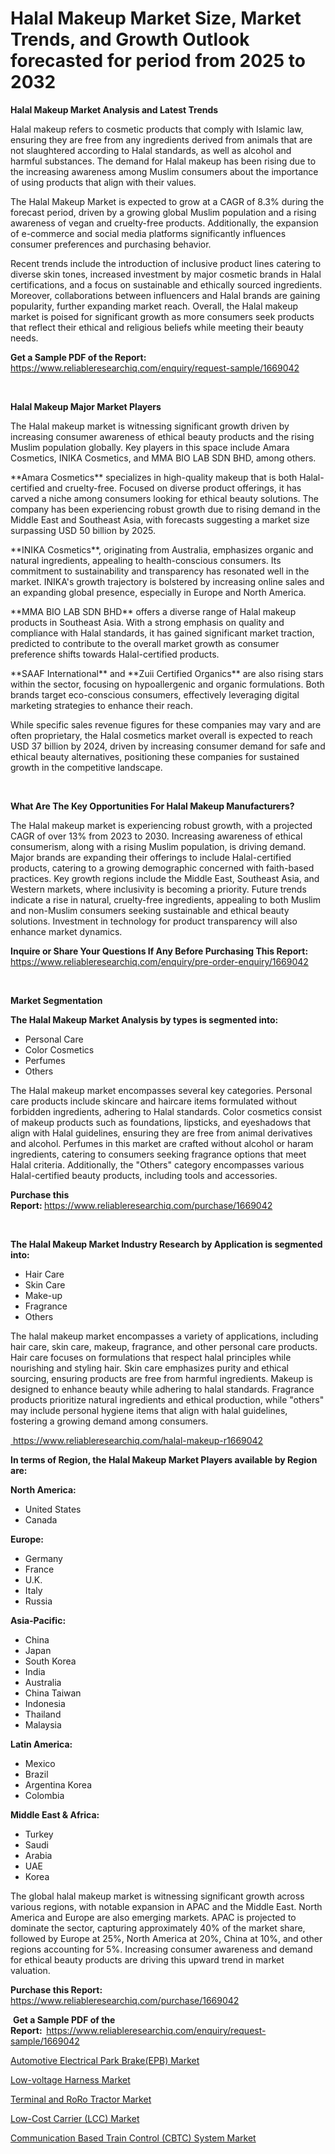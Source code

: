 <p><h1>Halal Makeup Market Size, Market Trends, and Growth Outlook forecasted for period from 2025 to 2032</h1></p><p><strong>Halal Makeup Market Analysis and Latest Trends</strong></p>
<p><p>Halal makeup refers to cosmetic products that comply with Islamic law, ensuring they are free from any ingredients derived from animals that are not slaughtered according to Halal standards, as well as alcohol and harmful substances. The demand for Halal makeup has been rising due to the increasing awareness among Muslim consumers about the importance of using products that align with their values. </p><p>The Halal Makeup Market is expected to grow at a CAGR of 8.3% during the forecast period, driven by a growing global Muslim population and a rising awareness of vegan and cruelty-free products. Additionally, the expansion of e-commerce and social media platforms significantly influences consumer preferences and purchasing behavior. </p><p>Recent trends include the introduction of inclusive product lines catering to diverse skin tones, increased investment by major cosmetic brands in Halal certifications, and a focus on sustainable and ethically sourced ingredients. Moreover, collaborations between influencers and Halal brands are gaining popularity, further expanding market reach. Overall, the Halal makeup market is poised for significant growth as more consumers seek products that reflect their ethical and religious beliefs while meeting their beauty needs.</p></p>
<p><strong>Get a Sample PDF of the Report:&nbsp;</strong> <a href="https://www.reliableresearchiq.com/enquiry/request-sample/1669042?utm_campaign=2196&utm_medium=2&utm_source=Github&utm_content=ia&utm_term=06022025&utm_id=halal-makeup">https://www.reliableresearchiq.com/enquiry/request-sample/1669042</a></p>
<p>&nbsp;</p>
<p><strong>Halal Makeup Major Market Players</strong></p>
<p><p>The Halal makeup market is witnessing significant growth driven by increasing consumer awareness of ethical beauty products and the rising Muslim population globally. Key players in this space include Amara Cosmetics, INIKA Cosmetics, and MMA BIO LAB SDN BHD, among others.</p><p>**Amara Cosmetics** specializes in high-quality makeup that is both Halal-certified and cruelty-free. Focused on diverse product offerings, it has carved a niche among consumers looking for ethical beauty solutions. The company has been experiencing robust growth due to rising demand in the Middle East and Southeast Asia, with forecasts suggesting a market size surpassing USD 50 billion by 2025.</p><p>**INIKA Cosmetics**, originating from Australia, emphasizes organic and natural ingredients, appealing to health-conscious consumers. Its commitment to sustainability and transparency has resonated well in the market. INIKA's growth trajectory is bolstered by increasing online sales and an expanding global presence, especially in Europe and North America. </p><p>**MMA BIO LAB SDN BHD** offers a diverse range of Halal makeup products in Southeast Asia. With a strong emphasis on quality and compliance with Halal standards, it has gained significant market traction, predicted to contribute to the overall market growth as consumer preference shifts towards Halal-certified products.</p><p>**SAAF International** and **Zuii Certified Organics** are also rising stars within the sector, focusing on hypoallergenic and organic formulations. Both brands target eco-conscious consumers, effectively leveraging digital marketing strategies to enhance their reach.</p><p>While specific sales revenue figures for these companies may vary and are often proprietary, the Halal cosmetics market overall is expected to reach USD 37 billion by 2024, driven by increasing consumer demand for safe and ethical beauty alternatives, positioning these companies for sustained growth in the competitive landscape.</p></p>
<p>&nbsp;</p>
<p><strong>What Are The Key Opportunities For Halal Makeup Manufacturers?</strong></p>
<p><p>The Halal makeup market is experiencing robust growth, with a projected CAGR of over 13% from 2023 to 2030. Increasing awareness of ethical consumerism, along with a rising Muslim population, is driving demand. Major brands are expanding their offerings to include Halal-certified products, catering to a growing demographic concerned with faith-based practices. Key growth regions include the Middle East, Southeast Asia, and Western markets, where inclusivity is becoming a priority. Future trends indicate a rise in natural, cruelty-free ingredients, appealing to both Muslim and non-Muslim consumers seeking sustainable and ethical beauty solutions. Investment in technology for product transparency will also enhance market dynamics.</p></p>
<p><strong>Inquire or Share Your Questions If Any Before Purchasing This Report:</strong> <a href="https://www.reliableresearchiq.com/enquiry/pre-order-enquiry/1669042?utm_campaign=2196&utm_medium=2&utm_source=Github&utm_content=ia&utm_term=06022025&utm_id=halal-makeup">https://www.reliableresearchiq.com/enquiry/pre-order-enquiry/1669042</a></p>
<p>&nbsp;</p>
<p><strong>Market Segmentation</strong></p>
<p><strong>The Halal Makeup Market Analysis by types is segmented into:</strong></p>
<p><ul><li>Personal Care</li><li>Color Cosmetics</li><li>Perfumes</li><li>Others</li></ul></p>
<p><p>The Halal makeup market encompasses several key categories. Personal care products include skincare and haircare items formulated without forbidden ingredients, adhering to Halal standards. Color cosmetics consist of makeup products such as foundations, lipsticks, and eyeshadows that align with Halal guidelines, ensuring they are free from animal derivatives and alcohol. Perfumes in this market are crafted without alcohol or haram ingredients, catering to consumers seeking fragrance options that meet Halal criteria. Additionally, the "Others" category encompasses various Halal-certified beauty products, including tools and accessories.</p></p>
<p><strong>Purchase this Report:&nbsp;</strong><a href="https://www.reliableresearchiq.com/purchase/1669042?utm_campaign=2196&utm_medium=2&utm_source=Github&utm_content=ia&utm_term=06022025&utm_id=halal-makeup">https://www.reliableresearchiq.com/purchase/1669042</a></p>
<p>&nbsp;</p>
<p><strong>The Halal Makeup Market Industry Research by Application is segmented into:</strong></p>
<p><ul><li>Hair Care</li><li>Skin Care</li><li>Make-up</li><li>Fragrance</li><li>Others</li></ul></p>
<p><p>The halal makeup market encompasses a variety of applications, including hair care, skin care, makeup, fragrance, and other personal care products. Hair care focuses on formulations that respect halal principles while nourishing and styling hair. Skin care emphasizes purity and ethical sourcing, ensuring products are free from harmful ingredients. Makeup is designed to enhance beauty while adhering to halal standards. Fragrance products prioritize natural ingredients and ethical production, while "others" may include personal hygiene items that align with halal guidelines, fostering a growing demand among consumers.</p></p>
<p><a href="https://www.reliableresearchiq.com/halal-makeup-r1669042?utm_campaign=2196&utm_medium=2&utm_source=Github&utm_content=ia&utm_term=06022025&utm_id=halal-makeup">&nbsp;https://www.reliableresearchiq.com/halal-makeup-r1669042</a></p>
<p><strong>In terms of Region, the Halal Makeup Market Players available by Region are:</strong></p>
<p>
    <p> <strong> North America: </strong>
        <ul>
            <li>United States</li>
            <li>Canada</li>
        </ul>
        </p> 
    <p> <strong> Europe: </strong>
        <ul>
            <li>Germany</li>
            <li>France</li>
            <li>U.K.</li>
            <li>Italy</li>
            <li>Russia</li>
        </ul>
        </p> 
    <p> <strong> Asia-Pacific: </strong>
        <ul>
            <li>China</li>
            <li>Japan</li>
            <li>South Korea</li>
            <li>India</li>
            <li>Australia</li>
            <li>China Taiwan</li>
            <li>Indonesia</li>
            <li>Thailand</li>
            <li>Malaysia</li>
        </ul>
        </p> 
    <p> <strong> Latin America: </strong>
        <ul>
            <li>Mexico</li>
            <li>Brazil</li>
            <li>Argentina Korea</li>
            <li>Colombia</li>
        </ul>
        </p> 
    <p> <strong> Middle East & Africa: </strong>
        <ul>
            <li>Turkey</li>
            <li>Saudi</li>
            <li>Arabia</li>
            <li>UAE</li>
            <li>Korea</li>
        </ul>
    </p>
    </p>
<p><p>The global halal makeup market is witnessing significant growth across various regions, with notable expansion in APAC and the Middle East. North America and Europe are also emerging markets. APAC is projected to dominate the sector, capturing approximately 40% of the market share, followed by Europe at 25%, North America at 20%, China at 10%, and other regions accounting for 5%. Increasing consumer awareness and demand for ethical beauty products are driving this upward trend in market valuation.</p></p>
<p><strong>Purchase this Report: </strong><a href="https://www.reliableresearchiq.com/purchase/1669042?utm_campaign=2196&utm_medium=2&utm_source=Github&utm_content=ia&utm_term=06022025&utm_id=halal-makeup">https://www.reliableresearchiq.com/purchase/1669042</a></p>
<p>&nbsp;<strong>Get a Sample PDF of the Report:&nbsp;&nbsp;</strong><a href="https://www.reliableresearchiq.com/enquiry/request-sample/1669042?utm_campaign=2196&utm_medium=2&utm_source=Github&utm_content=ia&utm_term=06022025&utm_id=halal-makeup">https://www.reliableresearchiq.com/enquiry/request-sample/1669042</a></p>
<p><strong></strong></p>
<p><p><a href="https://www.linkedin.com/pulse/comprehensive-analysis-automotive-electrical-park-brakeepb-hgm6e?utm_campaign=2196&utm_medium=2&utm_source=Github&utm_content=ia&utm_term=06022025&utm_id=halal-makeup">Automotive Electrical Park Brake(EPB) Market</a></p><p><a href="https://www.linkedin.com/pulse/key-metrics-low-voltage-harness-market-report-size-growth-7rute?utm_campaign=2196&utm_medium=2&utm_source=Github&utm_content=ia&utm_term=06022025&utm_id=halal-makeup">Low-voltage Harness Market</a></p><p><a href="https://www.linkedin.com/pulse/study-global-terminal-roro-tractor-market-emphasis-onthe-jugoe?utm_campaign=2196&utm_medium=2&utm_source=Github&utm_content=ia&utm_term=06022025&utm_id=halal-makeup">Terminal and RoRo Tractor Market</a></p><p><a href="https://www.linkedin.com/pulse/growth-potential-market-share-analysis-low-cost-carrier-7fhie?utm_campaign=2196&utm_medium=2&utm_source=Github&utm_content=ia&utm_term=06022025&utm_id=halal-makeup">Low-Cost Carrier (LCC) Market</a></p><p><a href="https://www.linkedin.com/pulse/global-communication-based-train-control-cbtc-system-market-ngsqe?utm_campaign=2196&utm_medium=2&utm_source=Github&utm_content=ia&utm_term=06022025&utm_id=halal-makeup">Communication Based Train Control (CBTC) System Market</a></p></p>